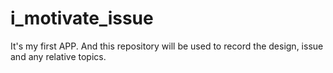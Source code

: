 # i_motivate_issue
It's my first APP. And this repository will be used to record the design, issue and any relative topics.
